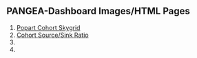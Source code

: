 ## PANGEA-Dashboard Images/HTML Pages

1. [Popart Cohort Skygrid]()
2. [Cohort Source/Sink Ratio]()
3. []()
4. []()

